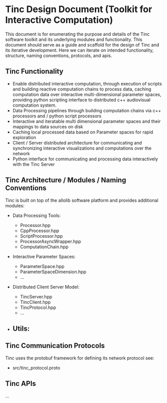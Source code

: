 
# Tinc Design Document (Toolkit for Interactive Computation)

This document is for enumerating the purpose and details of the Tinc software toolkit and its underlying modules and functionality. This document should serve as a guide and scaffold for the design of Tinc and its iterative development. Here we can iterate on intended functionality, structure, naming conventions, protocols, and apis.

## Tinc Functionality 
- Enable distributed interactive computation, through execution of scripts and building reactive computation chains to process data, caching computation data over interactive multi-dimensional parameter spaces, providing python scripting interface to distributed c++ audiovisual computation system.
- Data Processing pipelines through building computation chains via c++ processors and / python script processors
- Interactive and iteratable multi dimensional parameter spaces and their mappings to data sources on disk
- Caching local processed data based on Parameter spaces for rapid exploration
- Client / Server distributed architecture for communicating and synchronizing interactive visualizations and computations over the network
- Python interface for communicating and processing data interactively with the Tinc Server

## Tinc Architecture / Modules / Naming Conventions

Tinc is built on top of the allolib software platform and provides additional modules:

- Data Processing Tools:
  - Processor.hpp
  - CppProcessor.hpp
  - ScriptProcessor.hpp
  - ProcessorAsyncWrapper.hpp
  - ComputationChain.hpp

- Interactive Parameter Spaces:
  - ParameterSpace.hpp
  - ParameterSpaceDimension.hpp
  - ...

- Distributed Client Server Model:
  - TincServer.hpp
  - TincClient.hpp
  - TincProtocol.hpp
  - ...

- Utils:
  -


## Tinc Communication Protocols

Tinc uses the protobuf framework for defining its network protocol see:
- src/tinc_protocol.proto


## Tinc APIs

...

